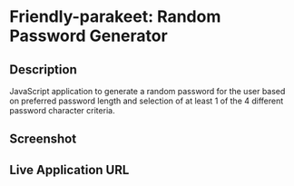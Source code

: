 # Friendly-parakeet: Random Password Generator

## Description 
JavaScript application to generate a random password for the user based on preferred password length and selection of at least 1 of the 4 different password character criteria. 

## Screenshot

## Live Application URL 

